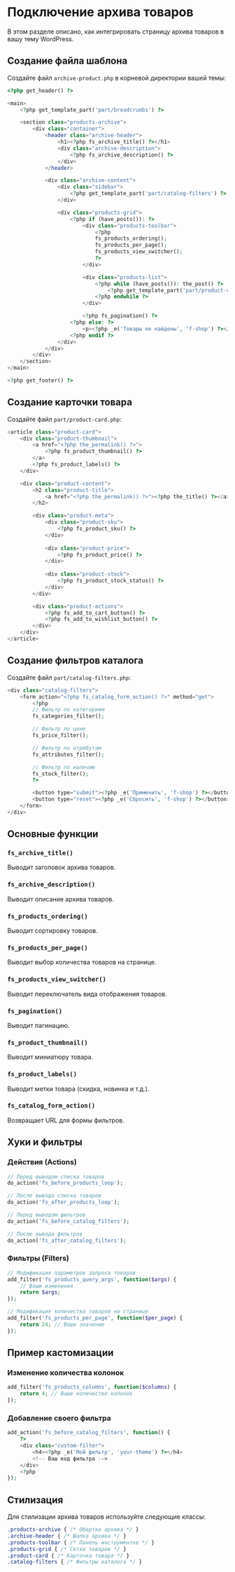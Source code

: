 # Подключение архива товаров

В этом разделе описано, как интегрировать страницу архива товаров в вашу тему WordPress.

## Создание файла шаблона

Создайте файл `archive-product.php` в корневой директории вашей темы:

```php
<?php get_header() ?>

<main>
    <?php get_template_part('part/breadcrumbs') ?>

    <section class="products-archive">
        <div class="container">
            <header class="archive-header">
                <h1><?php fs_archive_title() ?></h1>
                <div class="archive-description">
                    <?php fs_archive_description() ?>
                </div>
            </header>

            <div class="archive-content">
                <div class="sidebar">
                    <?php get_template_part('part/catalog-filters') ?>
                </div>

                <div class="products-grid">
                    <?php if (have_posts()): ?>
                        <div class="products-toolbar">
                            <?php
                            fs_products_ordering();
                            fs_products_per_page();
                            fs_products_view_switcher();
                            ?>
                        </div>

                        <div class="products-list">
                            <?php while (have_posts()): the_post() ?>
                                <?php get_template_part('part/product-card') ?>
                            <?php endwhile ?>
                        </div>

                        <?php fs_pagination() ?>
                    <?php else: ?>
                        <p><?php _e('Товары не найдены', 'f-shop') ?></p>
                    <?php endif ?>
                </div>
            </div>
        </div>
    </section>
</main>

<?php get_footer() ?>
```

## Создание карточки товара

Создайте файл `part/product-card.php`:

```php
<article class="product-card">
    <div class="product-thumbnail">
        <a href="<?php the_permalink() ?>">
            <?php fs_product_thumbnail() ?>
        </a>
        <?php fs_product_labels() ?>
    </div>

    <div class="product-content">
        <h2 class="product-title">
            <a href="<?php the_permalink() ?>"><?php the_title() ?></a>
        </h2>

        <div class="product-meta">
            <div class="product-sku">
                <?php fs_product_sku() ?>
            </div>
            
            <div class="product-price">
                <?php fs_product_price() ?>
            </div>
            
            <div class="product-stock">
                <?php fs_product_stock_status() ?>
            </div>
        </div>

        <div class="product-actions">
            <?php fs_add_to_cart_button() ?>
            <?php fs_add_to_wishlist_button() ?>
        </div>
    </div>
</article>
```

## Создание фильтров каталога

Создайте файл `part/catalog-filters.php`:

```php
<div class="catalog-filters">
    <form action="<?php fs_catalog_form_action() ?>" method="get">
        <?php
        // Фильтр по категориям
        fs_categories_filter();

        // Фильтр по цене
        fs_price_filter();

        // Фильтр по атрибутам
        fs_attributes_filter();

        // Фильтр по наличию
        fs_stock_filter();
        ?>

        <button type="submit"><?php _e('Применить', 'f-shop') ?></button>
        <button type="reset"><?php _e('Сбросить', 'f-shop') ?></button>
    </form>
</div>
```

## Основные функции

### `fs_archive_title()`

Выводит заголовок архива товаров.

### `fs_archive_description()`

Выводит описание архива товаров.

### `fs_products_ordering()`

Выводит сортировку товаров.

### `fs_products_per_page()`

Выводит выбор количества товаров на странице.

### `fs_products_view_switcher()`

Выводит переключатель вида отображения товаров.

### `fs_pagination()`

Выводит пагинацию.

### `fs_product_thumbnail()`

Выводит миниатюру товара.

### `fs_product_labels()`

Выводит метки товара (скидка, новинка и т.д.).

### `fs_catalog_form_action()`

Возвращает URL для формы фильтров.

## Хуки и фильтры

### Действия (Actions)

```php
// Перед выводом списка товаров
do_action('fs_before_products_loop');

// После вывода списка товаров
do_action('fs_after_products_loop');

// Перед выводом фильтров
do_action('fs_before_catalog_filters');

// После вывода фильтров
do_action('fs_after_catalog_filters');
```

### Фильтры (Filters)

```php
// Модификация параметров запроса товаров
add_filter('fs_products_query_args', function($args) {
    // Ваши изменения
    return $args;
});

// Модификация количества товаров на странице
add_filter('fs_products_per_page', function($per_page) {
    return 24; // Ваше значение
});
```

## Пример кастомизации

### Изменение количества колонок

```php
add_filter('fs_products_columns', function($columns) {
    return 4; // Ваше количество колонок
});
```

### Добавление своего фильтра

```php
add_action('fs_before_catalog_filters', function() {
    ?>
    <div class="custom-filter">
        <h4><?php _e('Мой фильтр', 'your-theme') ?></h4>
        <!-- Ваш код фильтра -->
    </div>
    <?php
});
```

## Стилизация

Для стилизации архива товаров используйте следующие классы:

```css
.products-archive { /* Обертка архива */ }
.archive-header { /* Шапка архива */ }
.products-toolbar { /* Панель инструментов */ }
.products-grid { /* Сетка товаров */ }
.product-card { /* Карточка товара */ }
.catalog-filters { /* Фильтры каталога */ }
```
